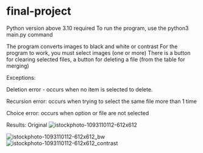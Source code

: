 # final-project

Python version above 3.10 required
To run the program, use the python3 main.py command

The program converts images to black and white or contrast For the program to work, you must select images (one or more)
There is a button for clearing selected files, a button for deleting a file (from the table for merging)


Exceptions:

Deletion error - occurs when no item is selected to delete.

Recursion error: occurs when trying to select the same file more than 1 time

Choice error: occurs when option or file are not selected


Results:
Original
![istockphoto-1093110112-612x612](https://user-images.githubusercontent.com/102587633/170175599-910f96c1-2d1d-45f2-831b-e03fb49d25a6.jpg)


![istockphoto-1093110112-612x612_bw](https://user-images.githubusercontent.com/102587633/170175611-efd60f9f-7071-4788-b173-03734eda2258.jpg)
![istockphoto-1093110112-612x612_contrast](https://user-images.githubusercontent.com/102587633/170175620-44fa7637-0b76-43fe-9bad-c2f50249cc49.jpg)
